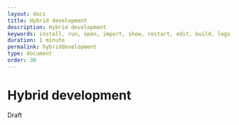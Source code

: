 ```yaml
---
layout: docs
title: Hybrid development
description: Hybrid development
keywords: install, run, open, import, show, restart, edit, build, logs, tools, eclipse, Codewind OpenAPI tools for Eclipse
duration: 1 minute
permalink: hybriddevelopment
type: document
order: 30
---
```


# Hybrid development

Draft